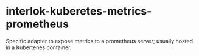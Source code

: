 # interlok-kuberetes-metrics-prometheus
Specific adapter to expose metrics to a prometheus server; usually hosted in a Kubertenes container.
